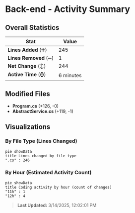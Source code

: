 # Back-end - Activity Summary 

## Overall Statistics

| Stat                   | Value                                                             |
| ---------------------- | ----------------------------------------------------------------- |
| **Lines Added** (➕)   | 245                                          |
| **Lines Removed** (➖) | 1                                        |
| **Net Change** (↕)    | 244                |
| **Active Time** (⌚)   | 6 minutes |


## Modified Files
- **Program.cs** (+126, -0)
- **AbstractService.cs** (+119, -1)

## Visualizations

### By File Type (Lines Changed)

```mermaid
pie showData
title Lines changed by file type
".cs" : 246
```

### By Hour (Estimated Activity Count)

```mermaid
pie showData
title Coding activity by hour (count of changes)
"11h" : 1
"12h" : 4
```


> **Last Updated:** 3/14/2025, 12:02:01 PM